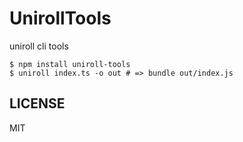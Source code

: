 # UnirollTools

uniroll cli tools

```
$ npm install uniroll-tools
$ uniroll index.ts -o out # => bundle out/index.js
```

## LICENSE

MIT
